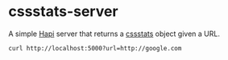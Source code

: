 # cssstats-server

A simple [Hapi](http://hapijs.com/) server that returns a
[cssstats](https://github.com/cssstats/cssstats) object given a URL.

```
curl http://localhost:5000?url=http://google.com
```
